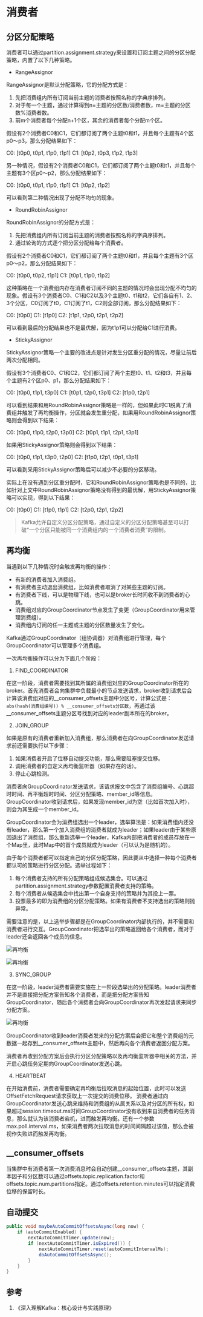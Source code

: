 # 消费者

## 分区分配策略

消费者可以通过partition.assignment.strategy来设置和订阅主题之间的分区分配策略，内置了以下几种策略。

- RangeAssignor

RangeAssignor是默认分配策略，它的分配方式是：

1. 先把消费组内所有订阅当前主题的消费者按照名称的字典序排列。
2. 对于每一个主题，通过计算得到n=主题的分区数/消费者数，m=主题的分区数%消费者数。
3. 前m个消费者每个分配n+1个区，其余的消费者每个分配m个区。

假设有2个消费者C0和C1，它们都订阅了两个主题t0和t1，并且每个主题有4个区p0～p3，那么分配结果如下：

C0: [t0p0, t0p1, t1p0, t1p1] 
C1: [t0p2, t0p3, t1p2, t1p3]

另一种情况，假设有2个消费者C0和C1，它们都订阅了两个主题t0和t1，并且每个主题有3个区p0～p2，那么分配结果如下：

C0: [t0p0, t0p1, t1p0, t1p1] 
C1: [t0p2, t1p2]

可以看到第二种情况出现了分配不均匀的现象。

- RoundRobinAssignor

RoundRobinAssignor的分配方式是：

1. 先把消费组内所有订阅当前主题的消费者按照名称的字典序排列。
2. 通过轮询的方式逐个把分区分配给每个消费者。

假设有2个消费者C0和C1，它们都订阅了两个主题t0和t1，并且每个主题有3个区p0～p2，那么分配结果如下：

C0: [t0p0, t0p2, t1p1] 
C1: [t0p1, t1p0, t1p2]

这种策略在一个消费组内存在消费者订阅不同的主题的情况时会出现分配不均匀的现象。假设有3个消费者C0、C1和C2以及3个主题t0、t1和t2，它们各自有1、2、3个分区，C0订阅了t0，C1订阅了t1，C2则全部订阅，那么分配结果如下：

C0: [t0p0] 
C1: [t1p0] 
C2: [t1p1, t2p0, t2p1, t2p2]

可以看到最后的分配结果也不是最优解，因为t1p1可以分配给C1进行消费。

- StickyAssignor

StickyAssignor策略一个主要的改进点是针对发生分区重分配的情况，尽量让前后两次分配相同。

假设有3个消费者C0、C1和C2，它们都订阅了两个主题t0、t1、t2和t3，并且每个主题有2个区p0、p1，那么分配结果如下：

C0: [t0p0, t1p1, t3p0] 
C1: [t0p1, t2p0, t3p1] 
C2: [t1p0, t2p1]

可以看到结果和用RoundRobinAssignor策略是一样的，但如果此时C1脱离了消费组并触发了再均衡操作，分区就会发生重分配，如果用RoundRobinAssignor策略则会得到以下结果：

C0: [t0p0, t1p0, t2p0, t3p0] 
C2: [t0p1, t1p1, t2p1, t3p1]

如果用StickyAssignor策略则会得到以下结果：

C0: [t0p0, t1p1, t3p0, t2p0] 
C2: [t1p0, t2p1, t0p1, t3p1]

可以看到采用StickyAssignor策略后可以减少不必要的分区移动。

实际上在没有遇到分区重分配时，它和RoundRobinAssignor策略也是不同的，比如针对上文中RoundRobinAssignor策略没有得到的最优解，用StickyAssignor策略可以实现，得到以下结果：

C0: [t0p0]
C1: [t1p0, t1p1]
C2: [t2p0, t2p1, t2p2]

> Kafka允许自定义分区分配策略，通过自定义的分区分配策略甚至可以打破“一个分区只能被同一个消费组内的一个消费者消费”的限制。

## 再均衡

当遇到以下几种情况时会触发再均衡的操作：

- 有新的消费者加入消费组。
- 有消费者主动退出消费组，比如消费者取消了对某些主题的订阅。
- 有消费者下线，可以是物理下线，也可以是broker长时间收不到消费者的心跳。
- 消费组对应的GroupCoordinator节点发生了变更（GroupCoordinator用来管理消费组）。
- 消费组内订阅的任一主题或主题的分区数量发生了变化。

Kafka通过GroupCoordinator（组协调器）对消费组进行管理，每个GroupCoordinator可以管理多个消费组。

一次再均衡操作可以分为下面几个阶段：

1. FIND_COORDINATOR

在这一阶段，消费者需要找到其所属的消费组对应的GroupCoordinator所在的broker。首先消费者会向集群中负载最小的节点发送请求，broker收到请求后会计算该消费组对应的__consumer_offsets主题中分区号，计算公式是：`abs(hash(消费组编号)) % __consumer_offsets分区数`，再通过该__consumer_offsets主题分区号找到对应的leader副本所在的broker。

2. JOIN_GROUP

如果是原有的消费者重新加入消费组，那么消费者在向GroupCoordinator发送请求前还需要执行以下步骤：

1) 如果消费者开启了位移自动提交功能，那么需要阻塞提交位移。
2) 调用消费者的自定义再均衡监听器（如果存在的话）。
3) 停止心跳检测。

消费者向GroupCoordinator发送请求，该请求报文中包含了消费组编号、心跳超时时间、再平衡超时时间、分区分配策略、member_id等信息。GroupCoordinator收到请求后，如果发现member_id为空（比如首次加入时），则会为其生成一个member_id。

GroupCoordinator会为消费组选出一个leader，选举算法是：如果消费组内还没有leader，那么第一个加入消费组的消费者就成为leader；如果leader由于某些原因退出了消费组，那么重新选举一个leader，Kafka内部把消费者的成员存放在一个Map里，此时Map中的首个成员就成为leader（可以认为是随机的）。

由于每个消费者都可以指定自己的分区分配策略，因此要从中选择一种每个消费者都认可的策略进行分区分配。选举过程如下：

1) 每个消费者支持的所有分配策略组成候选集合。可以通过partition.assignment.strategy参数配置消费者支持的策略。
2) 每个消费者从候选集合中找出第一个自身支持的策略并为其投上一票。
3) 投票最多的即为消费组的分区分配策略。如果有消费者不支持选出的策略则抛异常。

需要注意的是，以上选举步骤都是在GroupCoordinator内部执行的，并不需要和消费者进行交互。GroupCoordinator把选举出的策略返回给各个消费者，而对于leader还会返回各个成员的信息。

![再均衡](resources/consumer/consumer-1.png)

![再均衡](resources/consumer/consumer-2.png)

3. SYNC_GROUP

在这一阶段，leader消费者需要实施在上一阶段选举出的分配策略。leader消费者并不是直接把分配方案告知各个消费者，而是把分配方案告知GroupCoordinator，随后各个消费者会向GroupCoordinator再次发起请求来同步分配方案。

![再均衡](resources/consumer/consumer-3.png)

GroupCoordinator收到leader消费者发来的分配方案后会把它和整个消费组的元数据一起存到__consumer_offsets主题中，然后再向各个消费者返回分配方案。

消费者再收到分配方案后会执行分区分配策略以及再均衡监听器中相关的方法，并开启心跳任务定期向GroupCoordinator发送心跳。

4. HEARTBEAT

在开始消费前，消费者需要确定再均衡后拉取消息的起始位置，此时可以发送OffsetFetchRequest请求获取上一次提交的消费位移。
消费者通过向GroupCoordinator发送心跳来维持和消费组的从属关系以及对分区的所有权，如果超过session.timeout.ms时间GroupCoordinator没有收到来自消费者的任务消息，那么就认为该消费者宕机，进而触发再均衡。还有一个参数max.poll.interval.ms，如果消费者两次拉取消息的时间间隔超过该值，那么会被视作失败进而触发再均衡。

## __consumer_offsets

当集群中有消费者第一次消费消息时会自动创建__consumer_offsets主题，其副本因子和分区数可以通过offsets.topic.replication.factor和offsets.topic.num.partitions指定。通过offsets.retention.minutes可以指定消费位移的保留时长。

## 自动提交


```java
public void maybeAutoCommitOffsetsAsync(long now) {
    if (autoCommitEnabled) {
        nextAutoCommitTimer.update(now);
        if (nextAutoCommitTimer.isExpired()) {
            nextAutoCommitTimer.reset(autoCommitIntervalMs);
            doAutoCommitOffsetsAsync();
        }
    }
}
```

## 参考

1. 《深入理解Kafka：核心设计与实践原理》

